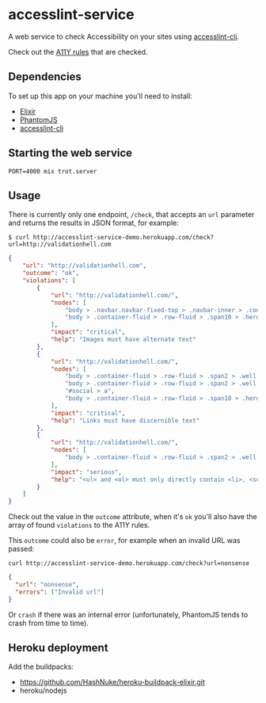 # accesslint-service

A web service to check Accessibility on your sites using [accesslint-cli](https://github.com/accesslint/accesslint-cli.js).

Check out the [A11Y rules](https://github.com/dequelabs/axe-core/blob/master/doc/rule-descriptions.md) that are checked.

## Dependencies

To set up this app on your machine you'll need to install:

* [Elixir](http://elixir-lang.org/install.html)
* [PhantomJS](http://phantomjs.org/)
* [accesslint-cli](https://www.npmjs.com/package/accesslint-cli)

## Starting the web service

`PORT=4000 mix trot.server`

## Usage

There is currently only one endpoint, `/check`, that accepts an `url` parameter and returns the results in JSON format,
for example:

`$ curl http://accesslint-service-demo.herokuapp.com/check?url=http://validationhell.com`

```json
{
    "url": "http://validationhell.com",
    "outcome": "ok",
    "violations": [
        {
            "url": "http://validationhell.com/",
            "nodes": [
                "body > .navbar.navbar-fixed-top > .navbar-inner > .container-fluid > .brand > img",
                "body > .container-fluid > .row-fluid > .span10 > .hero-unit > div > a:nth-of-type(1) > img"
            ],
            "impact": "critical",
            "help": "Images must have alternate text"
        },
        {
            "url": "http://validationhell.com/",
            "nodes": [
                "body > .container-fluid > .row-fluid > .span2 > .well.sidebar-nav > .nav.nav-list > a",
                "body > .container-fluid > .row-fluid > .span2 > .well.sidebar-nav > a",
                "#social > a",
                "body > .container-fluid > .row-fluid > .span10 > .hero-unit > div > a:nth-of-type(1)"
            ],
            "impact": "critical",
            "help": "Links must have discernible text"
        },
        {
            "url": "http://validationhell.com/",
            "nodes": [
                "body > .container-fluid > .row-fluid > .span2 > .well.sidebar-nav > .nav.nav-list"
            ],
            "impact": "serious",
            "help": "<ul> and <ol> must only directly contain <li>, <script> or <template> elements"
        }
    ]
}
```

Check out the value in the `outcome` attribute, when it's `ok` you'll also have the array of found `violations` to the A11Y rules.

This `outcome` could also be `error`, for example when an invalid URL was passed:

`curl http://accesslint-service-demo.herokuapp.com/check?url=nonsense`

```json
{
  "url": "nonsense",
  "errors": ["Invalid url"]
}
```

Or `crash` if there was an internal error (unfortunately, PhantomJS tends to crash from time to time).

## Heroku deployment

Add the buildpacks:

* https://github.com/HashNuke/heroku-buildpack-elixir.git
* heroku/nodejs
